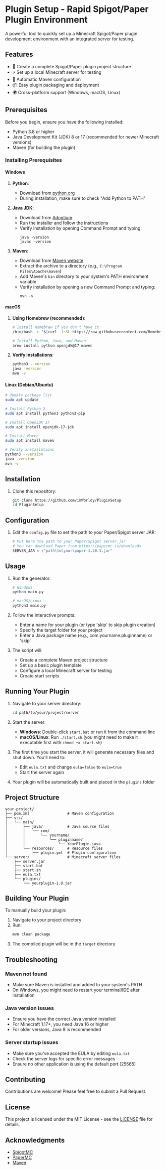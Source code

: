 # Plugin Setup - Rapid Spigot/Paper Plugin Environment

A powerful tool to quickly set up a Minecraft Spigot/Paper plugin development environment with an integrated server for testing.

## Features

- 🚀 Create a complete Spigot/Paper plugin project structure
- ⚡ Set up a local Minecraft server for testing
- 🔧 Automatic Maven configuration
- 📦 Easy plugin packaging and deployment
- 🌍 Cross-platform support (Windows, macOS, Linux)

## Prerequisites

Before you begin, ensure you have the following installed:

- Python 3.8 or higher
- Java Development Kit (JDK) 8 or 17 (recommended for newer Minecraft versions)
- Maven (for building the plugin)

### Installing Prerequisites

#### Windows
1. **Python**:
   - Download from [python.org](https://www.python.org/downloads/)
   - During installation, make sure to check "Add Python to PATH"

2. **Java JDK**:
   - Download from [Adoptium](https://adoptium.net/)
   - Run the installer and follow the instructions
   - Verify installation by opening Command Prompt and typing:
     ```
     java -version
     javac -version
     ```

3. **Maven**:
   - Download from [Maven website](https://maven.apache.org/download.cgi)
   - Extract the archive to a directory (e.g., `C:\Program Files\Apache\maven`)
   - Add Maven's `bin` directory to your system's PATH environment variable
   - Verify installation by opening a new Command Prompt and typing:
     ```
     mvn -v
     ```

#### macOS
1. **Using Homebrew (recommended)**:
   ```bash
   # Install Homebrew if you don't have it
   /bin/bash -c "$(curl -fsSL https://raw.githubusercontent.com/Homebrew/install/HEAD/install.sh)"
   
   # Install Python, Java, and Maven
   brew install python openjdk@17 maven
   ```

2. **Verify installations**:
   ```bash
   python3 --version
   java -version
   mvn -v
   ```

#### Linux (Debian/Ubuntu)
```bash
# Update package list
sudo apt update

# Install Python 3
sudo apt install python3 python3-pip

# Install OpenJDK 17
sudo apt install openjdk-17-jdk

# Install Maven
sudo apt install maven

# Verify installations
python3 --version
java -version
mvn -v
```

## Installation

1. Clone this repository:
   ```bash
   git clone https://github.com/imWorldy/PluginSetup
   cd PluginSetup
   ```

## Configuration

1. Edit the `config.py` file to set the path to your Paper/Spigot server JAR:
   ```python
   # Put here the path to your Paper/Spigot server.jar
   # You can download Paper from https://papermc.io/downloads
   SERVER_JAR = r"path\to\your\paper-1.20.1.jar"
   ```

## Usage

1. Run the generator:
   ```bash
   # Windows
   python main.py
   
   # macOS/Linux
   python3 main.py
   ```

2. Follow the interactive prompts:
   - Enter a name for your plugin (or type 'skip' to skip plugin creation)
   - Specify the target folder for your project
   - Enter a Java package name (e.g., com.yourname.pluginname) or 'skip'

3. The script will:
   - Create a complete Maven project structure
   - Set up a basic plugin template
   - Configure a local Minecraft server for testing
   - Create start scripts

## Running Your Plugin

1. Navigate to your server directory:
   ```bash
   cd path/to/your/project/server
   ```

2. Start the server:
   - **Windows**: Double-click `start.bat` or run it from the command line
   - **macOS/Linux**: Run `./start.sh` (you might need to make it executable first with `chmod +x start.sh`)

3. The first time you start the server, it will generate necessary files and shut down. You'll need to:
   - Edit `eula.txt` and change `eula=false` to `eula=true`
   - Start the server again

4. Your plugin will be automatically built and placed in the `plugins` folder

## Project Structure

```
your-project/
├── pom.xml                 # Maven configuration
├── src/
│   └── main/
│       ├── java/           # Java source files
│       │   └── com/
│       │       └── yourname/
│       │           └── pluginname/
│       │               └── YourPlugin.java
│       └── resources/      # Resource files
│           └── plugin.yml  # Plugin configuration
└── server/                 # Minecraft server files
    ├── server.jar
    ├── start.bat
    ├── start.sh
    ├── eula.txt
    └── plugins/
        └── yourplugin-1.0.jar
```

## Building Your Plugin

To manually build your plugin:

1. Navigate to your project directory
2. Run:
   ```bash
   mvn clean package
   ```
3. The compiled plugin will be in the `target` directory

## Troubleshooting

### Maven not found
- Make sure Maven is installed and added to your system's PATH
- On Windows, you might need to restart your terminal/IDE after installation

### Java version issues
- Ensure you have the correct Java version installed
- For Minecraft 1.17+, you need Java 16 or higher
- For older versions, Java 8 is recommended

### Server startup issues
- Make sure you've accepted the EULA by editing `eula.txt`
- Check the server logs for specific error messages
- Ensure no other application is using the default port (25565)

## Contributing

Contributions are welcome! Please feel free to submit a Pull Request.

## License

This project is licensed under the MIT License - see the [LICENSE](LICENSE) file for details.

## Acknowledgments

- [SpigotMC](https://www.spigotmc.org/)
- [PaperMC](https://papermc.io/)
- [Maven](https://maven.apache.org/)